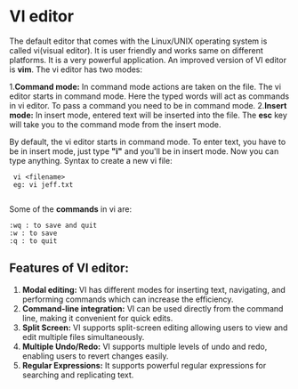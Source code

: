 # VI editor

The default editor that comes with the Linux/UNIX operating system is called vi(visual editor). It is user friendly and works same on different platforms. It is a very powerful application. An improved version of VI  editor is **vim**.
The vi editor has two modes:

1.**Command mode:** In command mode actions are taken on the file. The vi editor starts in command mode. Here the typed words will act as commands in vi editor. To pass a command you need to be in command mode.
2.**Insert mode:** In insert mode, entered text will be inserted into the file. The **esc** key will take you to the command mode from the insert mode.

By default, the vi editor starts in command mode. To enter text, you have to be in insert mode, just type **"i"** and you'll be in insert mode. Now you can type anything.
Syntax to create a new vi file: 

```
 vi <filename>
 eg: vi jeff.txt
 
```

Some of the **commands** in vi are:
```
:wq : to save and quit
:w : to save
:q : to quit

```

## Features of VI editor:

1. **Modal editing:** VI has different modes for inserting text, navigating, and performing commands which can increase the efficiency.
2. **Command-line integration:** VI can be used directly from the command line, making it convenient for quick edits.
3. **Split Screen:** VI supports split-screen editing allowing users to view and edit multiple files simultaneously.
4. **Multiple Undo/Redo:** VI supports multiple levels of undo and redo, enabling users to revert changes easily.
5. **Regular Expressions:** It supports powerful regular expressions for searching and replicating text. 
